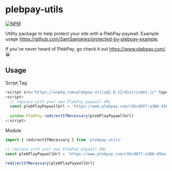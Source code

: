 # plebpay-utils
[![NPM](https://img.shields.io/npm/v/plebpay-utils.svg)](https://www.npmjs.com/package/plebpay-utils)

Utility package to help protect your site with a PlebPay paywall. Example usage https://github.com/SamSamskies/protected-by-plebpay-example.

If you've never heard of PlebPay, go check it out https://www.plebpay.com/ 😀

## Usage

Script Tag
```js
<script src="https://unpkg.com/plebpay-utils@1.0.12/dist/index.js" type="text/javascript"></script>
<script>
  // replace with your own PlebPay paywall URL
  const plebPlayPaywallUrl = 'https://www.plebpay.com/c5bc98ff-a386-45ba-9b99-c3b16da9cdaf'
      
  window.PlebPay.redirectIfNecessary(plebPlayPaywallUrl)
</script>
```

Module
```js
import { redirectIfNecessary } from 'plebpay-utils'

// replace with your own PlebPay paywall URL
const plebPlayPaywallUrl = 'https://www.plebpay.com/c5bc98ff-a386-45ba-9b99-c3b16da9cdaf'

redirectIfNecessary(plebPlayPaywallUrl)
```
